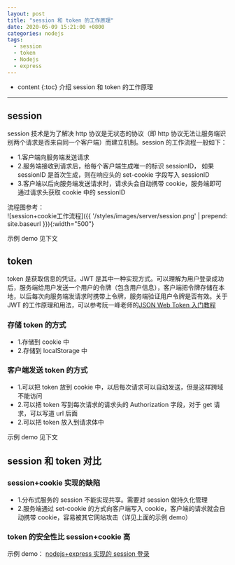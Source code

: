 ```yaml
---
layout: post
title: "session 和 token 的工作原理"
date: 2020-05-09 15:21:00 +0800
categories: nodejs
tags:
  - session
  - token
  - Nodejs
  - express
---
```


- content
  {:toc}
  介绍 session 和 token 的工作原理

<!-- more -->

---

## session

session 技术是为了解决 http 协议是无状态的协议（即 http 协议无法让服务端识别两个请求是否来自同一个客户端）而建立机制。session 的工作流程一般如下：

- 1.客户端向服务端发送请求
- 2.服务端接收到请求后，给每个客户端生成唯一的标识 sessionID， 如果 sessionID 是首次生成，则在响应头的 set-cookie 字段写入 sessionID
- 3.客户端以后向服务端发送请求时，请求头会自动携带 cookie，服务端即可通过请求头获取 cookie 中的 sessionID

流程图参考：  
![session+cookie工作流程]({{ '/styles/images/server/session.png' | prepend: site.baseurl }}){:width="500"}

示例 demo 见下文

## token

token 是获取信息的凭证。JWT 是其中一种实现方式。可以理解为用户登录成功后，服务端给用户发送一个用户的令牌（包含用户信息），客户端把令牌存储在本地，以后每次向服务端发请求时携带上令牌，服务端验证用户令牌是否有效。关于 JWT 的工作原理和用法，可以参考阮一峰老师的[JSON Web Token 入门教程](https://www.ruanyifeng.com/blog/2018/07/json_web_token-tutorial.html)

### 存储 token 的方式

- 1.存储到 cookie 中
- 2.存储到 localStorage 中

### 客户端发送 token 的方式

- 1.可以把 token 放到 cookie 中，以后每次请求可以自动发送，但是这样跨域不能访问
- 2.可以把 token 写到每次请求的请求头的 Authorization 字段，对于 get 请求，可以写道 url 后面
- 2.可以把 token 放入到请求体中

示例 demo 见下文

## session 和 token 对比

### session+cookie 实现的缺陷

- 1.分布式服务的 session 不能实现共享。需要对 session 做持久化管理
- 2.服务端通过 set-cookie 的方式向客户端写入 cookie，客户端的请求就会自动携带 cookie，容易被其它网站攻击（详见上面的示例 demo）

### token 的安全性比 session+cookie 高

示例 demo：
[nodejs+express 实现的 session 登录](https://github.com/lanlan1128/session_token_simple_demo)
